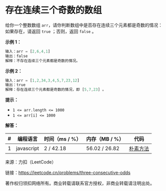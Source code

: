# 存在连续三个奇数的数组

给你一个整数数组 `arr`，请你判断数组中是否存在连续三个元素都是奇数的情况：如果存在，请返回 `true` ；否则，返回 `false` 。

**示例 1：**

``` javascript
输入：arr = [2,6,4,1]
输出：false
解释：不存在连续三个元素都是奇数的情况。
```

**示例 2：**

``` javascript
输入：arr = [1,2,34,3,4,5,7,23,12]
输出：true
解释：存在连续三个元素都是奇数的情况，即 [5,7,23] 。
```

**提示：**

- `1 <= arr.length <= 1000`
- `1 <= arr[i] <= 1000`

**解答：**

**#**|**编程语言**|**时间（ms / %）**|**内存（MB / %）**|**代码**
--|--|--|--|--
1|javascript|2 / 42.18|56.02 / 26.82|[朴素方法](./javascript/ac_v1.js)

来源：力扣（LeetCode）

链接：https://leetcode.cn/problems/three-consecutive-odds

著作权归领扣网络所有。商业转载请联系官方授权，非商业转载请注明出处。
